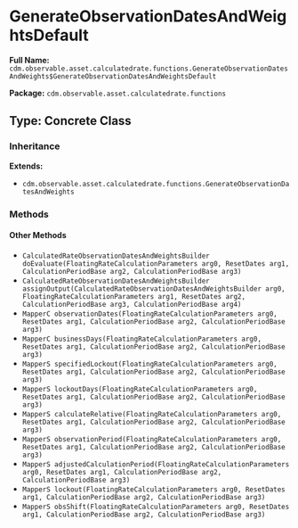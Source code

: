 # GenerateObservationDatesAndWeightsDefault

**Full Name:** `cdm.observable.asset.calculatedrate.functions.GenerateObservationDatesAndWeights$GenerateObservationDatesAndWeightsDefault`

**Package:** `cdm.observable.asset.calculatedrate.functions`

## Type: Concrete Class

### Inheritance

**Extends:**
- `cdm.observable.asset.calculatedrate.functions.GenerateObservationDatesAndWeights`

### Methods

#### Other Methods

- `CalculatedRateObservationDatesAndWeightsBuilder doEvaluate(FloatingRateCalculationParameters arg0, ResetDates arg1, CalculationPeriodBase arg2, CalculationPeriodBase arg3)`
- `CalculatedRateObservationDatesAndWeightsBuilder assignOutput(CalculatedRateObservationDatesAndWeightsBuilder arg0, FloatingRateCalculationParameters arg1, ResetDates arg2, CalculationPeriodBase arg3, CalculationPeriodBase arg4)`
- `MapperC observationDates(FloatingRateCalculationParameters arg0, ResetDates arg1, CalculationPeriodBase arg2, CalculationPeriodBase arg3)`
- `MapperC businessDays(FloatingRateCalculationParameters arg0, ResetDates arg1, CalculationPeriodBase arg2, CalculationPeriodBase arg3)`
- `MapperS specifiedLockout(FloatingRateCalculationParameters arg0, ResetDates arg1, CalculationPeriodBase arg2, CalculationPeriodBase arg3)`
- `MapperS lockoutDays(FloatingRateCalculationParameters arg0, ResetDates arg1, CalculationPeriodBase arg2, CalculationPeriodBase arg3)`
- `MapperS calculateRelative(FloatingRateCalculationParameters arg0, ResetDates arg1, CalculationPeriodBase arg2, CalculationPeriodBase arg3)`
- `MapperS observationPeriod(FloatingRateCalculationParameters arg0, ResetDates arg1, CalculationPeriodBase arg2, CalculationPeriodBase arg3)`
- `MapperS adjustedCalculationPeriod(FloatingRateCalculationParameters arg0, ResetDates arg1, CalculationPeriodBase arg2, CalculationPeriodBase arg3)`
- `MapperS lockout(FloatingRateCalculationParameters arg0, ResetDates arg1, CalculationPeriodBase arg2, CalculationPeriodBase arg3)`
- `MapperS obsShift(FloatingRateCalculationParameters arg0, ResetDates arg1, CalculationPeriodBase arg2, CalculationPeriodBase arg3)`

